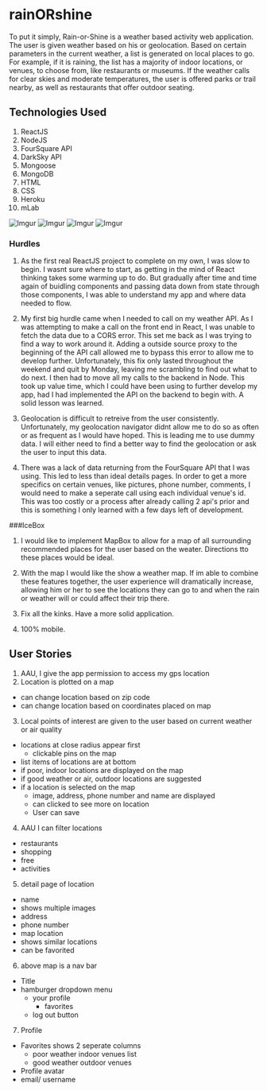 # rainORshine
To put it simply, Rain-or-Shine is a weather based activity web application. The user is given weather based on his or geolocation. Based on certain parameters in the current weather, a list is generated on local places to go. For example, if it is raining, the list has a majority of indoor locations, or venues, to choose from, like restaurants or museums. If the weather calls for clear skies and moderate  temperatures, the user is offered parks or trail nearby, as well as restaurants that offer  outdoor seating.

## Technologies Used
1. ReactJS
2. NodeJS
3. FourSquare API
4. DarkSky API
5. Mongoose
6. MongoDB
7. HTML
8. CSS
9. Heroku
10. mLab

![Imgur](https://i.imgur.com/djkztGB.png)
![Imgur](https://i.imgur.com/dZWWSi2.png)
![Imgur](https://i.imgur.com/ys6pNdZ.png)
![Imgur](https://i.imgur.com/lLBHBc4.png)


### Hurdles

1. As the first real ReactJS project to complete on my own, I was slow to begin. I wasnt sure where to start, as getting in the mind of React thinking takes some warming up to do. But gradually after time and time again of buidling components and passing data down from state through those components, I was able to understand my app and where data needed to flow.

2. My first big hurdle came when I needed to call on my weather API. As I was attempting to make a call on the front end in React, I was unable to fetch the data due to a CORS error. This set me back as I was trying to find a way to work around it. Adding a outside source  proxy to the  beginning  of the API call allowed me to bypass this error to allow me to develop further. Unfortunately, this fix only lasted throughout the weekend and quit by Monday, leaving me scrambling to find out what to do next. I then had to move all my calls to the backend in Node. This took up value time, which I could have been using to further develop my app, had I had implemented the API on the backend to begin with. A  solid lesson was learned.

3. Geolocation is difficult to retreive from the user consistently. Unfortunately, my geolocation navigator didnt allow me to do so as often or as frequent as I would have hoped. This is leading  me to use dummy data. I will either need to find a better way to find the geolocation or ask the user to input this data. 

4. There was a lack of data returning from the FourSquare API that I was using. This led to less than ideal details pages. In order to get a more specifics on certain venues, like pictures, phone number, comments, I would need to make a seperate call using each individual venue's id. This was too costly or a process after already calling 2 api's prior and this is something I only learned with a few days left of development. 

###IceBox

1. I would like to implement MapBox to allow for a map of all surrounding recommended places for the user based on the weater. Directions tto these places would be ideal. 

2. With the map I would like the show a weather map. If im able to combine these features together, the user experience will  dramatically increase,  allowing him or her to see the locations they can go to and when the rain or weather will or could affect their trip there.

3. Fix all the kinks. Have a more solid application.

4. 100% mobile.


## User Stories

1. AAU, I give the app permission to access my gps location
2. Location is plotted on a map
  - can change location based on zip code
  - can change location based on coordinates placed on map
3. Local points of interest are given to the user based on current weather or air quality
  - locations at close radius appear first
    - clickable pins on the map
  - list items of locations are at bottom
  - if poor, indoor locations are displayed on the map
  - if good weather or air, outdoor locations are suggested
  - if a location is selected on the map
    - image, address, phone number and name are displayed
    - can clicked to see more on location
    - User can save
4. AAU I can filter locations
  - restaurants
  - shopping
  - free
  - activities
5. detail page of location
  - name
  - shows multiple images
  - address
  - phone number
  - map location
  - shows similar locations
  - can be favorited
6. above map is a nav bar
  - Title
  - hamburger dropdown menu
    - your profile
      - favorites
    - log out button
7. Profile
  - Favorites shows 2 seperate columns
    - poor weather indoor venues list
    - good weather outdoor venues
  - Profile avatar
  - email/ username
